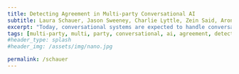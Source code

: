 ```yaml
---
title: Detecting Agreement in Multi-party Conversational AI
subtitle: Laura Schauer, Jason Sweeney, Charlie Lyttle, Zein Said, Aron Szeles, Cale Clark, Nancie Gunson, Katie McAskill, Xander Wickham, Tom	Byas, Daniel Hernandez Garcia, Angus Addlesee, Oliver Lemon 
excerpt: "Today, conversational systems are expected to handle conversations in multi-party settings, especially within Socially Assistive Robots (SARs). However, practical usability remains difficult as there are additional challenges to overcome, such as speaker recognition, addressee recognition, and complex turn-taking. In this paper, we present our work on a multi- party conversational system, which invites two users to play a trivia quiz game. The system detects users’ agreement or disagreement on a final answer and responds accordingly. Our evaluation includes both performance and user assessment results, with a focus on detecting user agreement. We have configured the system to be used on the ARI robot deployed in a hospital waiting area as part of the SPRING project."
tags: [multi-party, multi, party, conversational, ai, agreement, detect, detecting, NLG, NLU, ASR, Automatic, Speech, Recognition, Neural, LSTM, RASA, API, dialogue, social robots, multi-party interaction, interaction, social]
#header_type: splash
#header_img: /assets/img/nano.jpg

permalink: /schauer
---
```


	

